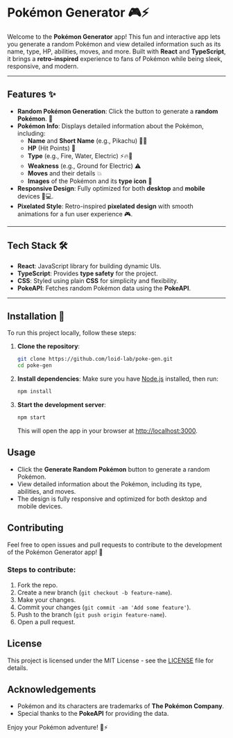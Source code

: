 # Pokémon Generator 🎮⚡

Welcome to the **Pokémon Generator** app! This fun and interactive app lets you generate a random Pokémon and view detailed information such as its name, type, HP, abilities, moves, and more. Built with **React** and **TypeScript**, it brings a **retro-inspired** experience to fans of Pokémon while being sleek, responsive, and modern. 

---

## Features ✨

- **Random Pokémon Generation**: Click the button to generate a **random Pokémon**. 🐾
- **Pokémon Info**: Displays detailed information about the Pokémon, including:
  - **Name** and **Short Name** (e.g., Pikachu) 🧑‍🔬
  - **HP** (Hit Points) 💪
  - **Type** (e.g., Fire, Water, Electric) ⚡🔥🌊
  - **Weakness** (e.g., Ground for Electric) ⚠️
  - **Moves** and their details 💥
  - **Images** of the Pokémon and its **type icon** 🌟
- **Responsive Design**: Fully optimized for both **desktop** and **mobile** devices 📱💻.
- **Pixelated Style**: Retro-inspired **pixelated design** with smooth animations for a fun user experience 🎮.

---

## Tech Stack 🛠️

- **React**: JavaScript library for building dynamic UIs.
- **TypeScript**: Provides **type safety** for the project.
- **CSS**: Styled using plain **CSS** for simplicity and flexibility.
- **PokeAPI**: Fetches random Pokémon data using the **PokeAPI**.

---

## Installation 🔧

To run this project locally, follow these steps:

1. **Clone the repository**:
   ```bash
   git clone https://github.com/loid-lab/poke-gen.git
   cd poke-gen

2. **Install dependencies**:
   Make sure you have [Node.js](https://nodejs.org/) installed, then run:
   ```bash
   npm install
   ```

3. **Start the development server**:
   ```bash
   npm start
   ```

   This will open the app in your browser at [http://localhost:3000](http://localhost:3000).

## Usage

- Click the **Generate Random Pokémon** button to generate a random Pokémon.
- View detailed information about the Pokémon, including its type, abilities, and moves.
- The design is fully responsive and optimized for both desktop and mobile devices.

## Contributing

Feel free to open issues and pull requests to contribute to the development of the Pokémon Generator app! 🚀

### Steps to contribute:
1. Fork the repo.
2. Create a new branch (`git checkout -b feature-name`).
3. Make your changes.
4. Commit your changes (`git commit -am 'Add some feature'`).
5. Push to the branch (`git push origin feature-name`).
6. Open a pull request.

## License

This project is licensed under the MIT License - see the [LICENSE](LICENSE) file for details.

## Acknowledgements

- Pokémon and its characters are trademarks of **The Pokémon Company**.
- Special thanks to the **PokeAPI** for providing the data.

Enjoy your Pokémon adventure! 🎉⚡

